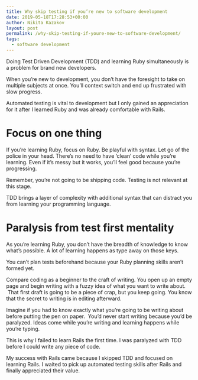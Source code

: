 ```yaml
---
title: Why skip testing if you’re new to software development
date: 2019-05-18T17:28:53+00:00
author: Nikita Kazakov
layout: post
permalink: /why-skip-testing-if-youre-new-to-software-development/
tags:
  - software development
---
```

Doing Test Driven Development (TDD) and learning Ruby simultaneously is a problem for brand new developers.

When you’re new to development, you don’t have the foresight to take on multiple subjects at once. You’ll context switch and end up frustrated with slow progress.

Automated testing is vital to development but I only gained an appreciation for it after I learned Ruby and was already comfortable with Rails.

# Focus on one thing

If you’re learning Ruby, focus on Ruby. Be playful with syntax. Let go of the police in your head. There’s no need to have ‘clean’ code while you’re learning. Even if it’s messy but it works, you’ll feel good because you’re progressing.

Remember, you’re not going to be shipping code. Testing is not relevant at this stage.

TDD brings a layer of complexity with additional syntax that can distract you from learning your programming language.

# Paralysis from test first mentality

As you’re learning Ruby, you don’t have the breadth of knowledge to know what’s possible. A lot of learning happens as type away on those keys.

You can’t plan tests beforehand because your Ruby planning skills aren&#8217;t formed yet.

Compare coding as a beginner to the craft of writing. You open up an empty page and begin writing with a fuzzy idea of what you want to write about. &nbsp;That first draft is going to be a piece of crap, but you keep going. You know that the secret to writing is in editing afterward.

Imagine if you had to know exactly what you’re going to be writing about before putting the pen on paper. &nbsp;You’d never start writing because you’d be paralyzed. Ideas come while you’re writing and learning happens while you’re typing.

This is why I failed to learn Rails the first time. I was paralyzed with TDD before I could write any piece of code.

My success with Rails came because I skipped TDD and focused on learning Rails. I waited to pick up automated testing skills after Rails and finally appreciated their value.
